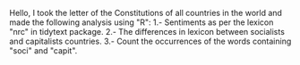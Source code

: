 Hello,
I took the letter of the Constitutions of all countries in the world and made the following analysis using "R":
1.- Sentiments as per the lexicon "nrc" in tidytext package.
2.- The differences in lexicon between socialists and capitalists countries.
3.- Count the occurrences of the words containing "soci" and "capit".
